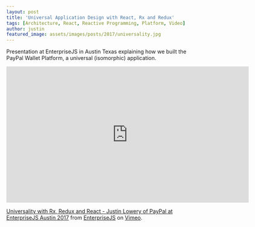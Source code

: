```yaml
---
layout: post
title: 'Universal Application Design with React, Rx and Redux'
tags: [Architecture, React, Reactive Programming, Platform, Video]
author: justin
featured_image: assets/images/posts/2017/universality.jpg
---
```


Presentation at EnterpriseJS in Austin Texas explaining how we built the PayPal Wallet Platform, a universal (isomorphic) application.

<iframe src="https://player.vimeo.com/video/219400955?h=9f11f04f04" width="640" height="360" frameborder="0" allow="autoplay; fullscreen; picture-in-picture" allowfullscreen></iframe>
<p><a href="https://vimeo.com/219400955">Universality with Rx, Redux and React - Justin Lowery of PayPal at EnterpriseJS Austin 2017</a> from <a href="https://vimeo.com/enterprisejs">EnterpriseJS</a> on <a href="https://vimeo.com">Vimeo</a>.</p>
